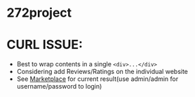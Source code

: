 # 272project

# CURL ISSUE:
* Best to wrap contents in a single `<div>...</div>`
* Considering add Reviews/Ratings on the individual website
* See [Marketplace](fwulunch.com/marketplace.php) for current result(use admin/admin for username/password to login)

